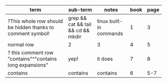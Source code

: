 | term                                                       | sub-term                           | notes                   | book | page |
| ---------------------------------------------------------- | ---------------------------------- | ----------------------- | ---- | ---- |
| ?This whole row should be hidden thanks to comment symbol! | grep && cat && tail && cd && mkdir | linux built-in commands | 1    | 3    |
| normal row                                                 | 2                                  | 3                       | 4    | 5    |
| ? this comment row "contains"^"contains long expansions"   | yep!                               | it does                 | 7    | 8    |
| contains                                                   | contains                           | contains                | 6    | 5-7  |
